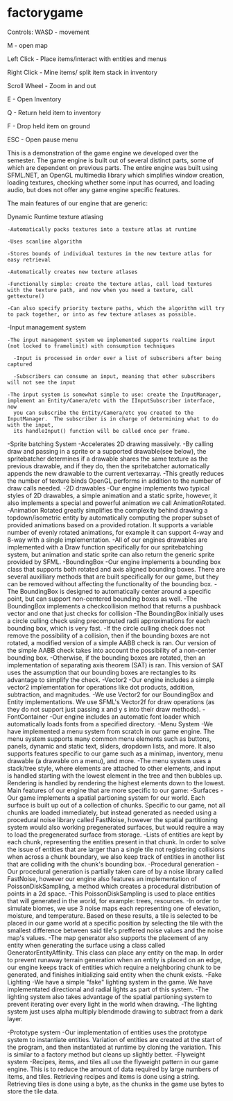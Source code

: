 # factorygame
Controls:
WASD - movement

M - open map

Left Click - Place items/interact with entities and menus

Right Click - Mine items/ split item stack in inventory

Scroll Wheel - Zoom in and out

E - Open Inventory

Q - Return held item to inventory

F - Drop held item on ground

ESC - Open pause menu

This is a demonstration of the game engine we developed over the semester.  The game engine is built out of several distinct parts,
some of which are dependent on previous parts.  The entire engine was built using SFML.NET, an OpenGL multimedia library which simplifies
window creation, loading textures, checking whether some input has ocurred, and loading audio,  but does not offer any game engine specific features.

The main features of our engine that are generic:
  
  Dynamic Runtime texture atlasing
  
    -Automatically packs textures into a texture atlas at runtime
    
    -Uses scanline algorithm
    
    -Stores bounds of individual textures in the new texture atlas for easy retrieval
    
    -Automatically creates new texture atlases
    
    -Functionally simple: create the texture atlas, call load textures with the texture path, and now when you need a texture, call gettexture()
    
    -Can also specify priority texture paths, which the algorithm will try to pack together, or into as few texture atlases as possible.
  
  -Input management system
  
    -The input management system we implemented supports realtime input (not locked to framelimit) with consumption techniques
    
      -Input is processed in order over a list of subscribers after being captured
      
      -Subscribers can consume an input, meaning that other subscribers will not see the input
      
    -The input system is somewhat simple to use: create the InputManager, implement an Entity/Camera/etc with the IInputSubscriber interface, now
      you can subscribe the Entity/Camera/etc you created to the InputManager.  The subscriber is in charge of determining what to do with the input,
      its handleInput() function will be called once per frame.
      
  -Sprite batching System
    -Accelerates 2D drawing massively.
    -By calling draw and passing in a sprite or a supported drawable(see below), the spritebatcher determines if a drawable shares the same texture as
      the previous drawable, and if they do, then the spritebatcher automatically appends the new drawable to the current vertexarray.
      -This greatly reduces the number of texture binds OpenGL performs in addition to the number of draw calls needed.
  -2D drawables
    -Our engine implements two typical styles of 2D drawables, a simple animation and a static sprite, however, it also implements a special
    and powerful animation we call AnimationRotated.
      -Animation Rotated greatly simplifies the complexity behind drawing a topdown/isometric entity by automatically computing the proper
      subset of provided animations based on a provided rotation.  It supports a variable number of evenly rotated animations, for example it
      can support 4-way and 8-way with a single implementation.
    -All of our engines drawables are implemented with a Draw function specifically for our spritebatching system, but animation and static sprite can
    also return the generic sprite provided by SFML.
  -BoundingBox
    -Our engine implements a bounding box class that supports both rotated and axis aligned bounding boxes.  There are several auxilliary methods that are built
    specifically for our game, but they can be removed without affecting the functionality of the bounding box.
    -The BoundingBox is designed to automatically center around a specific point, but can support non-centered bounding boxes as well.
    -The BoundingBox implements a checkcollision method that returns a pushback vector and one that just checks for collision
    -The BoundingBox initially uses a circle culling check using precomputed radii approximations for each bounding box, which is very fast.
    -If the circle culling check does not remove the possibility of a collision, then if the bounding boxes are not rotated, a modified version of
    a simple AABB check is ran.  Our version of the simple AABB check takes into account the possibility of a non-center bounding box.
    -Otherwise, if the bounding boxes are rotated, then an implementation of separating axis theorem (SAT) is ran.  This version of SAT
    uses the assumption that our bounding boxes are rectangles to its advantage to simplify the check.
  -Vector2
    -Our engine includes a simple vector2 implementation for operations like dot products, addition, subtraction, and magnitudes.
    -We use Vector2 for our BoundingBox and Entity implementations.  We use SFML's Vector2f for draw operations (as they do not support just
    passing x and y s into their draw methods).
  -FontContainer
    -Our engine includes an automatic font loader which automatically loads fonts from a specified directory.
  -Menu System
    -We have implemented a menu system from scratch in our game engine.  The menu system supports many common menu elements such
    as buttons, panels, dynamic and static text, sliders, dropdown lists, and more.  It also supports features specific to our game
    such as a minimap, inventory, menu drawable (a drawable on a menu), and more.
    -The menu system uses a stack/tree style, where elements are attached to other elements, and input is handled starting with the lowest element
    in the tree and then bubbles up.  Rendering is handled by rendering the highest elements down to the lowest.
Main features of our engine that are more specific to our game:
  -Surfaces
    -Our game implements a spatial partioning system for our world. Each surface is built up out of a collection of chunks.  Specific to our game,
    not all chunks are loaded immediately, but instead generated as needed using a procedural noise library called FastNoise, however the spatial
    partitioning system would also working pregenerated surfaces, but would require a way to load the pregenerated surface from storage.
    -Lists of entities are kept by each chunk, representing the entities present in that chunk.  In order to solve the issue of entities that are
    larger than a single tile not registering collisions when across a chunk boundary, we also keep track of entities in another list that 
    are colliding with the chunk's bounding box.
 -Procedural generation
    -Our procedural generation is partially taken care of by a noise library called FastNoise, however our engine also features an
    implementation of PoissonDiskSampling, a method which creates a procedural distribution of points in a 2d space.
      -This PoissonDiskSampling is used to place entities that will generated in the world, for example: trees, resources.
    -In order to simulate biomes, we use 3 noise maps each representing one of elevation, moisture, and temperature.  Based on these results,
    a tile is selected to be placed in our game world at a specific position by selecting the tile with the smallest difference between said tile's
    preffered noise values and the noise map's values.
    -The map generator also supports the placement of any entity when generating the surface using a class called GeneratorEntityAffinity.  This class
    can place any entity on the map.  In order to prevent runaway terrain generation when an entity is placed on an edge, our engine keeps
    track of entities which require a neighboring chunk to be generated, and finishes initializing said entity when the chunk exists.
 -Fake Lighting
    -We have a simple "fake" lighting system in the game.  We have implementated directional and radial lights as part of this system.
      -The lighting system also takes advantage of the spatial partioning system to prevent iterating over every light in the world when drawing.
      -The lighting system just uses alpha multiply blendmode drawing to subtract from a dark layer.
 
 -Prototype system
    -Our implementation of entities uses the prototype system to instantiate entities.  Variation of entities are created at the start of the program,
    and then instantiated at runtime by cloning the variation.  This is similar to a factory method but cleans up slightly better.
 -Flyweight system
    -Recipes, items, and tiles all use the flyweight pattern in our game engine.  This is to reduce the amount of data required by large numbers
    of items, and tiles.  Retrieving recipes and items is done using a string.  Retrieving tiles is done using a byte, as the chunks in the game use bytes
    to store the tile data.
    
    
    
    
